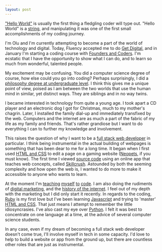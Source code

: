 ```yaml
---
layout: post
---
```


["Hello World"](http://en.wikipedia.org/wiki/%22Hello,_world!%22_program) is usually the first thing a fledgling coder will type out. "Hello World" is a [string](https://guides.github.com/activities/hello-world/), and manipulating it was one of the first small accomplishments of my coding journey.

 I'm Olu and I'm currently attempting to become a part of the world of technology and digital. Today, Fluency accepted me to do [Get Digital](http://www.fluency.io/events/get-digital), and in January I'm starting a coding course with [Founders and Coders](http://foundersandcoders.org/). I'm ecstatic that I have the opportunity to show what I can do, and to learn so much from wonderful, talented people.

 My excitement may be confusing. You did a computer science degree of course, how else could you go into coding? Perhaps surprisingly, I did a [philosophy degree at undergraduate level](http://www.southampton.ac.uk/humanities/undergraduate/courses/philosophy/v500_ba_philosophy.page). I think this gives me a unique point of view, poised as I am between the two worlds that use the human mind in similar, yet distinct ways. They are siblings and in no way twins.

 I became interested in technology from quite a young age. I took apart a CD player and an electronic dog I got for Christmas, much to my mother's chagrin. Later, I installed the family dial-up and immediately transfixed by the web. Computers and the internet are as much a part of the fabric of my life as my family and friends. That's rather grandiose but I want to do everything I can to further my knowledge and involvement.

 This raises the question of why I want to be a [full stack web developer](http://edward-designer.com/web/full-stack-web-developer/) in particular. I think being instrumental in the actual building of webpages is something that has been dear to me for a long time. It began when I first used [HTML and CSS](http://www.w3.org/standards/webdesign/htmlcss) to edit a page on a gaming website ([Neopets](http://www.neopets.com/), if you must know). The first time I viewed [source code](http://scratchcomputing.com/articles/whatis_source.html) using an online app that teaches web concepts, called [Skillcrush](http://skillcrush.com/). Astounded by both the seeming complexity and how open the web is, I wanted to do more to make it accessible to anyone who wants to learn.

 At the moment I'm [teaching](http://teamtreehouse.com/) [myself](http://www.codecademy.com/learn) [to](https://www.codeschool.com/) [code](https://www.edx.org/course/harvardx/harvardx-cs50x-introduction-computer-1022). I am also doing the rudiments of [digital marketing](http://www.google.com/onlinechallenge/dmc/), and the [history of the internet](https://www.coursera.org/course/insidetheinternet). I feel out of my depth with the marketing but I did only start it recently. In regards to the coding, [Ruby](http://tryruby.org/levels/1/challenges/0) is my first love but I've been learning [Javascript](https://www.codeschool.com/courses/javascript-road-trip-part-1) and trying to 'master' [HTML and CSS](http://learn.shayhowe.com/html-css/). That just means I attempt to remember the little idiosyncrasies. I've also cast my eye over [Python](http://learnpythonthehardway.org/book/). I felt it was best to concentrate on one language at a time, at the advice of several computer science students.

 In any case, even if my dream of becoming a full stack web developer doesn't come true, I'll involve myself in tech in some capacity. I'd love to help to build a website or app from the ground up, but there are countless other roles that are just as instrumental.

